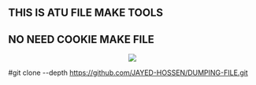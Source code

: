 <html>
<head>
</head>
<body>
    <h2>THIS IS ATU FILE MAKE TOOLS</h2>
    <h2>NO NEED COOKIE MAKE FILE </h2>
<p align="center"><img src="https://img.shields.io/badge/MADE%20IN BANGLADESHI-SPAMMAR AND PROGRAMMER-green?colorA=%23ff0000&colorB=%23017e40&style=flat-square">
</body>
</html>

#git clone --depth https://github.com/JAYED-HOSSEN/DUMPING-FILE.git


